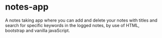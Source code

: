 # notes-app
A notes taking app where you can add and delete your notes with titles and search for specific keywords in the logged notes, by use of HTML, bootstrap and vanilla javaScript.
